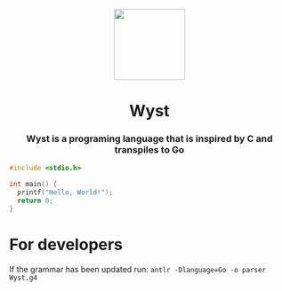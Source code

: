 <p align="center">
<img src="img/wyst-bg.jpg" style="height: 128px">
</p>

<h1 align="center">Wyst
</h1>

<h3 align="center">Wyst is a programing language that is inspired by C and transpiles to Go</h3>

```c
#include <stdio.h>

int main() {
  printf("Hello, World!");
  return 0;
}
```

# For developers

If the grammar has been updated run: `antlr -Dlanguage=Go -o parser Wyst.g4`